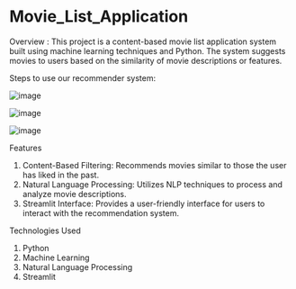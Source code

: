 # Movie_List_Application
Overview :
This project is a content-based movie list application system built using machine learning techniques and Python. The system suggests movies to users based on the similarity of movie descriptions or features.

Steps to use our recommender system:


![image](https://github.com/Cheshta17/-Movie_List_Application/assets/122281116/890ca8b7-3747-41f2-ba21-f15433efda13)

![image](https://github.com/Cheshta17/-Movie_List_Application/assets/122281116/458b37c9-66f8-46da-8560-8cda3af65fc4)

![image](https://github.com/Cheshta17/-Movie_List_Application/assets/122281116/332378cf-869d-48c0-a896-dc121bf9929b)

Features
1. Content-Based Filtering: Recommends movies similar to those the user has liked in the past.
2. Natural Language Processing: Utilizes NLP techniques to process and analyze movie descriptions.
3. Streamlit Interface: Provides a user-friendly interface for users to interact with the recommendation system.

Technologies Used
1. Python
2. Machine Learning
3. Natural Language Processing
4. Streamlit
